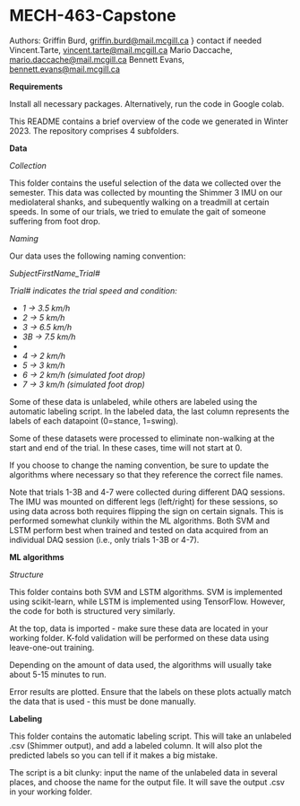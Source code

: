 # MECH-463-Capstone

Authors:
Griffin Burd, griffin.burd@mail.mcgill.ca       } contact if needed
Vincent.Tarte, vincent.tarte@mail.mcgill.ca
Mario Daccache, mario.daccache@mail.mcgill.ca
Bennett Evans, bennett.evans@mail.mcgill.ca

**Requirements**

Install all necessary packages. Alternatively, run the code in Google colab.

This README contains a brief overview of the code we generated in Winter 2023. The repository comprises 4 subfolders.

**Data**

*Collection*

This folder contains the useful selection of the data we collected over the semester. This data was collected by mounting the Shimmer 3 IMU on our mediolateral shanks, and subequently walking on a treadmill at certain speeds. In some of our trials, we tried to emulate the gait of someone suffering from foot drop.

*Naming*

Our data uses the following naming convention:

*SubjectFirstName_Trial#*

*Trial# indicates the trial speed and condition:*
- *1 -> 3.5 km/h*
- *2 -> 5 km/h*
- *3 -> 6.5 km/h*
- *3B -> 7.5 km/h*
- 
- *4 -> 2 km/h*
- *5 -> 3 km/h*
- *6 -> 2 km/h (simulated foot drop)*
- *7 -> 3 km/h (simulated foot drop)*

Some of these data is unlabeled, while others are labeled using the automatic labeling script. In the labeled data, the last column represents the labels of each datapoint (0=stance, 1=swing).

Some of these datasets were processed to eliminate non-walking at the start and end of the trial. In these cases, time will not start at 0.

If you choose to change the naming convention, be sure to update the algorithms where necessary so that they reference the correct file names.

Note that trials 1-3B and 4-7 were collected during different DAQ sessions. The IMU was mounted on different legs (left/right) for these sessions, so using data across both requires flipping the sign on certain signals. This is performed somewhat clunkily within the ML algorithms. Both SVM and LSTM perform best when trained and tested on data acquired from an individual DAQ session (i.e., only trials 1-3B or 4-7).



**ML algorithms**

*Structure*

This folder contains both SVM and LSTM algorithms. SVM is implemented using scikit-learn, while LSTM is implemented using TensorFlow. However, the code for both is structured very similarly.

At the top, data is imported - make sure these data are located in your working folder. K-fold validation will be performed on these data using leave-one-out training.

Depending on the amount of data used, the algorithms will usually take about 5-15 minutes to run.

Error results are plotted. Ensure that the labels on these plots actually match the data that is used - this must be done manually.



**Labeling**

This folder contains the automatic labeling script. This will take an unlabeled .csv (Shimmer output), and add a labeled column. It will also plot the predicted labels so you can tell if it makes a big mistake.

The script is a bit clunky: input the name of the unlabeled data in several places, and choose the name for the output file. It will save the output .csv in your working folder.

